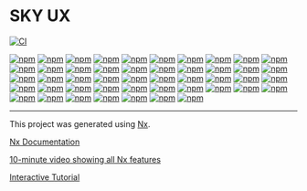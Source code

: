 # SKY UX

[![CI](https://github.com/blackbaud/skyux/actions/workflows/ci.yml/badge.svg?branch=main&event=push)](https://github.com/blackbaud/skyux/actions/workflows/ci.yml)

[![npm](https://img.shields.io/npm/v/@skyux/a11y/latest?label=@skyux/a11y)](https://www.npmjs.com/package/@skyux/a11y) [![npm](https://img.shields.io/npm/v/@skyux/action-bars/latest?label=@skyux/action-bars)](https://www.npmjs.com/package/@skyux/action-bars) [![npm](https://img.shields.io/npm/v/@skyux/ag-grid/latest?label=@skyux/ag-grid)](https://www.npmjs.com/package/@skyux/ag-grid) [![npm](https://img.shields.io/npm/v/@skyux/angular-tree-component/latest?label=@skyux/angular-tree-component)](https://www.npmjs.com/package/@skyux/angular-tree-component) [![npm](https://img.shields.io/npm/v/@skyux/animations/latest?label=@skyux/animations)](https://www.npmjs.com/package/@skyux/animations) [![npm](https://img.shields.io/npm/v/@skyux/assets/latest?label=@skyux/assets)](https://www.npmjs.com/package/@skyux/assets) [![npm](https://img.shields.io/npm/v/@skyux/autonumeric/latest?label=@skyux/autonumeric)](https://www.npmjs.com/package/@skyux/autonumeric) [![npm](https://img.shields.io/npm/v/@skyux/avatar/latest?label=@skyux/avatar)](https://www.npmjs.com/package/@skyux/avatar) [![npm](https://img.shields.io/npm/v/@skyux/colorpicker/latest?label=@skyux/colorpicker)](https://www.npmjs.com/package/@skyux/colorpicker) [![npm](https://img.shields.io/npm/v/@skyux/config/latest?label=@skyux/config)](https://www.npmjs.com/package/@skyux/config) [![npm](https://img.shields.io/npm/v/@skyux/core/latest?label=@skyux/core)](https://www.npmjs.com/package/@skyux/core) [![npm](https://img.shields.io/npm/v/@skyux/data-manager/latest?label=@skyux/data-manager)](https://www.npmjs.com/package/@skyux/data-manager) [![npm](https://img.shields.io/npm/v/@skyux/datetime/latest?label=@skyux/datetime)](https://www.npmjs.com/package/@skyux/datetime) [![npm](https://img.shields.io/npm/v/@skyux/errors/latest?label=@skyux/errors)](https://www.npmjs.com/package/@skyux/errors) [![npm](https://img.shields.io/npm/v/@skyux/flyout/latest?label=@skyux/flyout)](https://www.npmjs.com/package/@skyux/flyout) [![npm](https://img.shields.io/npm/v/@skyux/forms/latest?label=@skyux/forms)](https://www.npmjs.com/package/@skyux/forms) [![npm](https://img.shields.io/npm/v/@skyux/grids/latest?label=@skyux/grids)](https://www.npmjs.com/package/@skyux/grids) [![npm](https://img.shields.io/npm/v/@skyux/http/latest?label=@skyux/http)](https://www.npmjs.com/package/@skyux/http) [![npm](https://img.shields.io/npm/v/@skyux/i18n/latest?label=@skyux/i18n)](https://www.npmjs.com/package/@skyux/i18n) [![npm](https://img.shields.io/npm/v/@skyux/indicators/latest?label=@skyux/indicators)](https://www.npmjs.com/package/@skyux/indicators) [![npm](https://img.shields.io/npm/v/@skyux/inline-form/latest?label=@skyux/inline-form)](https://www.npmjs.com/package/@skyux/inline-form) [![npm](https://img.shields.io/npm/v/@skyux/layout/latest?label=@skyux/layout)](https://www.npmjs.com/package/@skyux/layout) [![npm](https://img.shields.io/npm/v/@skyux/list-builder/latest?label=@skyux/list-builder)](https://www.npmjs.com/package/@skyux/list-builder) [![npm](https://img.shields.io/npm/v/@skyux/list-builder-common/latest?label=@skyux/list-builder-common)](https://www.npmjs.com/package/@skyux/list-builder-common) [![npm](https://img.shields.io/npm/v/@skyux/list-builder-view-checklist/latest?label=@skyux/list-builder-view-checklist)](https://www.npmjs.com/package/@skyux/list-builder-view-checklist) [![npm](https://img.shields.io/npm/v/@skyux/list-builder-view-grids/latest?label=@skyux/list-builder-view-grids)](https://www.npmjs.com/package/@skyux/list-builder-view-grids) [![npm](https://img.shields.io/npm/v/@skyux/lists/latest?label=@skyux/lists)](https://www.npmjs.com/package/@skyux/lists) [![npm](https://img.shields.io/npm/v/@skyux/lookup/latest?label=@skyux/lookup)](https://www.npmjs.com/package/@skyux/lookup) [![npm](https://img.shields.io/npm/v/@skyux/modals/latest?label=@skyux/modals)](https://www.npmjs.com/package/@skyux/modals) [![npm](https://img.shields.io/npm/v/@skyux/navbar/latest?label=@skyux/navbar)](https://www.npmjs.com/package/@skyux/navbar) [![npm](https://img.shields.io/npm/v/@skyux/omnibar-interop/latest?label=@skyux/omnibar-interop)](https://www.npmjs.com/package/@skyux/omnibar-interop) [![npm](https://img.shields.io/npm/v/@skyux/pages/latest?label=@skyux/pages)](https://www.npmjs.com/package/@skyux/pages) [![npm](https://img.shields.io/npm/v/@skyux/phone-field/latest?label=@skyux/phone-field)](https://www.npmjs.com/package/@skyux/phone-field) [![npm](https://img.shields.io/npm/v/@skyux/popovers/latest?label=@skyux/popovers)](https://www.npmjs.com/package/@skyux/popovers) [![npm](https://img.shields.io/npm/v/@skyux/progress-indicator/latest?label=@skyux/progress-indicator)](https://www.npmjs.com/package/@skyux/progress-indicator) [![npm](https://img.shields.io/npm/v/@skyux/router/latest?label=@skyux/router)](https://www.npmjs.com/package/@skyux/router) [![npm](https://img.shields.io/npm/v/@skyux/select-field/latest?label=@skyux/select-field)](https://www.npmjs.com/package/@skyux/select-field) [![npm](https://img.shields.io/npm/v/@skyux/split-view/latest?label=@skyux/split-view)](https://www.npmjs.com/package/@skyux/split-view) [![npm](https://img.shields.io/npm/v/@skyux/tabs/latest?label=@skyux/tabs)](https://www.npmjs.com/package/@skyux/tabs) [![npm](https://img.shields.io/npm/v/@skyux/text-editor/latest?label=@skyux/text-editor)](https://www.npmjs.com/package/@skyux/text-editor) [![npm](https://img.shields.io/npm/v/@skyux/theme/latest?label=@skyux/theme)](https://www.npmjs.com/package/@skyux/theme) [![npm](https://img.shields.io/npm/v/@skyux/tiles/latest?label=@skyux/tiles)](https://www.npmjs.com/package/@skyux/tiles) [![npm](https://img.shields.io/npm/v/@skyux/toast/latest?label=@skyux/toast)](https://www.npmjs.com/package/@skyux/toast) [![npm](https://img.shields.io/npm/v/@skyux/validation/latest?label=@skyux/validation)](https://www.npmjs.com/package/@skyux/validation) [![npm](https://img.shields.io/npm/v/@skyux/packages/latest?label=@skyux/packages)](https://www.npmjs.com/package/@skyux/packages) [![npm](https://img.shields.io/npm/v/@skyux-sdk/prettier-schematics/latest?label=@skyux-sdk/prettier-schematics)](https://www.npmjs.com/package/@skyux-sdk/prettier-schematics) [![npm](https://img.shields.io/npm/v/@skyux-sdk/testing/latest?label=@skyux-sdk/testing)](https://www.npmjs.com/package/@skyux-sdk/testing)

---

This project was generated using [Nx](https://nx.dev).

[Nx Documentation](https://nx.dev/angular)

[10-minute video showing all Nx features](https://nx.dev/getting-started/intro)

[Interactive Tutorial](https://nx.dev/tutorial/01-create-application)
